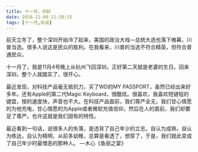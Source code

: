 ```yaml
---
title: 十一月，你好
date: 2016-11-09 21:59:15
tags: [十一月,杂谈]
---
```


​    前天立冬了，整个深圳开始冷了起来，美国的政治大戏—总统大选也落下帷幕，川普当选。很多人说这是民众的胜利。在我看来，川普的当选不符合精英，但符合普通民众。

​    十一月了，我是11月4号晚上从杭州飞回深圳，正好第二天就是老婆的生日。回来深圳，整个人就踏实了，很开心。

   最近发现，对科技产品毫无抵抗力，买了WD的MY PASSPORT，虽然已经出来好多年。还有Apple的第二代Magic Keyboard，很酷炫。很喜欢，我喜欢短键程的键盘，按的速度快，声音也不大。在科技产品面前，我们尊严全无，我们甘心情愿的为他充电，甘心情愿的为Apple或者微软充值信仰，然后在人的面前，我们却要足了尊严。也许这就是我们固有的特性。

   最近看到一句话，说很多人的失落，是违背了自己年少的立志。自认为成熟，自认为练达，自认为精明，从前多幼稚，总算是看透了，想穿了，于是，我们就此变成了自己年少时最憎恶的那种人。  —木心《鱼丽之宴》